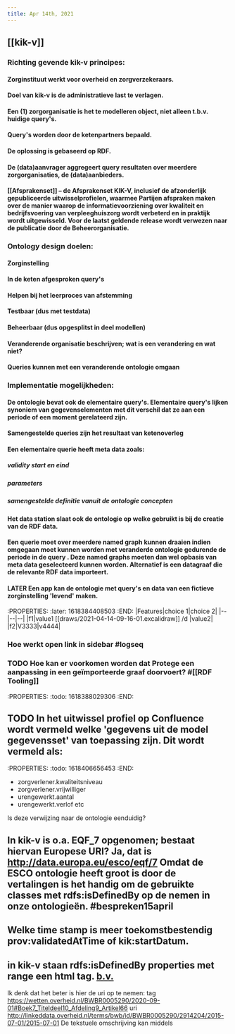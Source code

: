 ```yaml
---
title: Apr 14th, 2021
---
```


## [[kik-v]]
### Richting gevende kik-v principes:
#### Zorginstituut werkt voor overheid en zorgverzekeraars.
#### Doel van kik-v is de administratieve last te verlagen.
#### Een (1) zorgorganisatie is het te modelleren object, niet alleen t.b.v. huidige query's.
#### Query's worden door de ketenpartners bepaald.
#### De oplossing is gebaseerd op RDF.
#### De (data)aanvrager aggregeert query resultaten over meerdere zorgorganisaties, de (data)aanbieders.
#### [[Afsprakenset]] – de Afsprakenset KIK-V, inclusief de afzonderlijk gepubliceerde uitwisselprofielen, waarmee Partijen afspraken maken over de manier waarop de informatievoorziening over kwaliteit en bedrijfsvoering van verpleeghuiszorg **wordt verbeterd** en in praktijk wordt uitgewisseld. Voor de laatst geldende release wordt verwezen naar de publicatie door de Beheerorganisatie.
### Ontology design doelen:
#### Zorginstelling
#### In de keten afgesproken query's
#### Helpen bij het leerproces van afstemming
#### Testbaar (dus met testdata)
#### Beheerbaar (dus opgesplitst in deel modellen)
#### Veranderende organisatie beschrijven; wat is een verandering en wat niet?
#### Queries kunnen met een veranderende ontologie omgaan
### Implementatie mogelijkheden:
#### De ontologie bevat ook de elementaire query's. Elementaire query's lijken synoniem van gegevenselementen met dit verschil dat ze aan een periode of een moment gerelateerd zijn.
#### Samengestelde queries zijn het resultaat van ketenoverleg
#### Een elementaire querie heeft meta data zoals:
##### validity start en eind
##### parameters
##### samengestelde definitie vanuit de ontologie concepten
#### Het data station slaat ook de ontologie op welke gebruikt is bij de creatie van de RDF data.
#### Een querie moet over meerdere named graph kunnen draaien indien omgegaan moet kunnen worden met veranderde ontologie gedurende de periode in de query . Deze named graphs moeten dan wel opbasis van meta data geselecteerd kunnen worden. Alternatief is een datagraaf die de relevante RDF data importeert.
#### LATER Een app kan de ontologie met query's en data van een fictieve zorginstelling 'levend'  maken.
:PROPERTIES:
:later: 1618384408503
:END:
|Features|choice 1|choice 2|
|--|--|--|
|f1|value1 [[draws/2021-04-14-09-16-01.excalidraw]] 
/d
|value2|
|f2|V3333|v4444|
####
### Hoe werkt open link in sidebar #logseq
### TODO Hoe kan er voorkomen worden dat Protege een aanpassing in een geïmporteerde graaf doorvoert? #[[RDF Tooling]]
:PROPERTIES:
:todo: 1618388029306
:END:
###
## TODO In het uitwissel profiel op Confluence wordt vermeld welke 'gegevens uit de model gegevensset' van toepassing zijn. Dit wordt vermeld als:
:PROPERTIES:
:todo: 1618406656453
:END:
- zorgverlener.kwaliteitsniveau
- zorgverlener.vrijwilliger
- urengewerkt.aantal
- urengewerkt.verlof
etc

Is deze verwijzing naar de ontologie eenduidig?
## In kik-v is o.a. EQF_7 opgenomen; bestaat hiervan Europese URI? Ja, dat is <http://data.europa.eu/esco/eqf/7> Omdat de ESCO ontologie heeft groot is door de vertalingen is het handig om de gebruikte classes met rdfs:isDefinedBy  op de nemen in onze ontologieën. #bespreken15april
## Welke time stamp is meer toekomstbestendig prov:validatedAtTime of kik:startDatum.
## in kik-v staan rdfs:isDefinedBy properties met range een html tag. [b.v.](https://linkeddata.overheid.nl/front/portal/spiegel-metadata?id=http%3A%2F%2Flinkeddata.overheid.nl%2Fterms%2Fbwb%2Fid%2FBWBR0005290%2F2914204%2F2015-07-01%2F2015-07-01&callback=&dates=&fields=) 
Ik denk dat het beter is hier de uri op te nemen:
tag   https://wetten.overheid.nl/BWBR0005290/2020-09-01#Boek7_Titeldeel10_Afdeling9_Artikel66
uri   http://linkeddata.overheid.nl/terms/bwb/id/BWBR0005290/2914204/2015-07-01/2015-07-01
De tekstuele omschrijving kan middels
